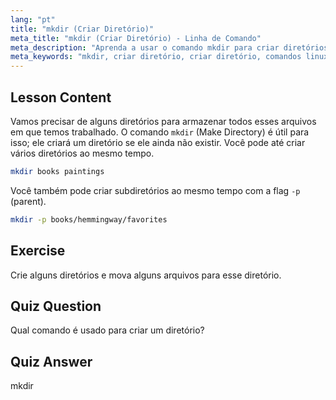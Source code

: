 ```yaml
---
lang: "pt"
title: "mkdir (Criar Diretório)"
meta_title: "mkdir (Criar Diretório) - Linha de Comando"
meta_description: "Aprenda a usar o comando mkdir para criar diretórios e subdiretórios no Linux. Este tutorial para iniciantes ajuda você a organizar arquivos de forma eficiente."
meta_keywords: "mkdir, criar diretório, criar diretório, comandos linux, tutorial linux, linux para iniciantes, guia linux"
---
```


## Lesson Content

Vamos precisar de alguns diretórios para armazenar todos esses arquivos em que temos trabalhado. O comando `mkdir` (Make Directory) é útil para isso; ele criará um diretório se ele ainda não existir. Você pode até criar vários diretórios ao mesmo tempo.

```bash
mkdir books paintings
```

Você também pode criar subdiretórios ao mesmo tempo com a flag `-p` (parent).

```bash
mkdir -p books/hemmingway/favorites
```

## Exercise

Crie alguns diretórios e mova alguns arquivos para esse diretório.

## Quiz Question

Qual comando é usado para criar um diretório?

## Quiz Answer

mkdir
